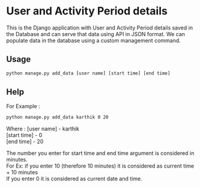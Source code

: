 # User and Activity Period details
This is the Django application with User and Activity Period details saved in the Database and can serve that data using API in JSON format.
We can populate data in the database using a custom management command.
## Usage
```bash
python manage.py add_data [user name] [start time] [end time]
```
## Help

For Example : 
```bash
python manage.py add_data karthik 0 20
```
Where : 
[user name] - karthik<br />
[start time] - 0 <br />
[end time] - 20 <br />

The number you enter for start time and end time argument is considered in minutes.<br />
For Ex: if you enter 10 (therefore 10 minutes) it is considered as current time + 10 minutes<br />
If you enter 0 it is considered as current date and time.
